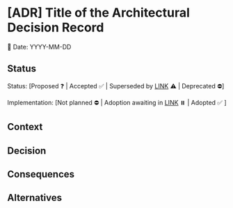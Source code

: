 # [ADR] Title of the Architectural Decision Record

📆 Date: YYYY-MM-DD

## Status

<!-- One of: Proposed, Accepted, Superseded by [LINK](), Deprecated -->

Status: [Proposed ❓ | Accepted ✅ | Superseded by [LINK]() ⚠️ | Deprecated ⛔]

<!-- One of: Adoption awaiting in [LINK](), Adopted -->

Implementation: [Not planned ⛔ | Adoption awaiting in [LINK]() ⏸️ | Adopted ✅ ]

## Context

<!-- Provide background information and the reasons for this decision. What are the business, technical, or other drivers that motivated this decision? -->

## Decision

<!-- Clearly state the architectural decision that has been made. This includes details about the chosen solution. -->

## Consequences

<!-- What are the consequences of this decision? Include both positive and negative outcomes. What trade-offs come with this decision? -->

## Alternatives

<!-- Describe other options that were considered and why they were not chosen. This helps provide context and justification for the decision. -->
